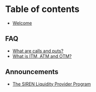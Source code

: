 # Table of contents

* [Welcome](README.md)

## FAQ

* [What are calls and puts?](faq/what-are-calls-and-puts.md)
* [What is ITM, ATM and OTM?](faq/what-is-itm-atm-and-otm.md)

## Announcements

* [The SIREN Liquidity Provider Program](announcements/untitled.md)

